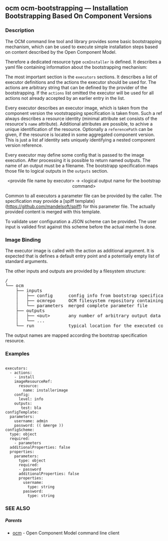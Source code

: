 ## ocm ocm-bootstrapping &mdash; Installation Bootstrapping Based On Component Versions

### Description


The OCM command line tool and library provides some basic bootstrapping mechanism, which can be used to
execute simple installation steps based on content described by the Open Component Model.

Therefore a dedicated resource type <code>ocmInstaller</code> is defined.
It describes a yaml file containing information about the bootstrapping mechanism:

The most important section is the <code>executors</code> sections. It describes a list of
executor definitions and the actions the executor should be used for.
The actions are arbitrary string that can be defined by the provider of the bootstrapping.
If the <code>actions</code> list omitted the executor will be used for all actions
not already accepted by an earlier entry in the list.

Every executor describes an executor image, which is taken from the component version
the vootstrapping specification is taken from. Such a ref always describes a resource
identity (minimal attribute set consists of the resource's <code>name</code> attribute). Additional
attributes are possible, to achive a unique identification of the resource.
Optionally a <code>referencePath</code> can be given, if the resource is located in some 
aggregated component version. This is just a list af identity sets uniquely identifying a nested
component version reference.

Every executor may define some config that is passed to the image execution.
After processing it is possible to return named outputs. The name of an output must be a filename.
The bootstrapp specification maps those file to logical outputs in the <code>outputs</code> section.

<center>
  &lt;provide file name by executor> -> &lt;logical output name for the bootstrap command>
</center>

Common to all executors a parameter file can be provided by the caller. The specification may 
provide a [spiff template}(https://github.com/mandelsoft/spiff) for this parameter file.
The actually provided content is merged with this template.

To validate user configuration a JSON scheme can be provided. The user input is valided first
against this scheme before the actual merhe is done.

### Image Binding

The executor image is called with the action as additional argument. It is expected 
that is defines a default entry point and a potentially empty list of standard arguments.

The other inputs and outputs are provided by a filesystem structure:
<pre>
/
└── ocm
    ├── inputs
    │   ├── config      config info from bootstrap specification
    │   ├── ocmrepo     OCM filesystem repository containing the complement component version
    │   └── parameters  merged complete parameter file
    ├── outputs
    │   ├── &lt;out>       any number of arbitrary output data provided by executor
    │   └── ...         
    └── run             typical location for the executed command
</pre>

The output names are mapped according the bootstrap specification resource.


### Examples

```

executors:
  - actions:
    - install
    imageResourceRef:
      resource:
        name: installerimage
    config:
      level: info
    outputs:
       test: bla
configTemplate:
  parameters:
    username: admin
    password: (( &merge ))
configScheme:
  type: object
  required:
    - parameters
  additionalProperties: false
  properties:
    parameters:
      type: object
      required:
      - password
      additionalProperties: false
      properties:
        username:
          type: string
        password:
          type: string

```

### SEE ALSO

##### Parents

* [ocm](ocm.md)	 - Open Component Model command line client

